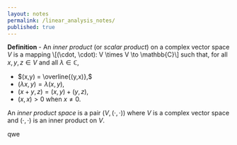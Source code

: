 ```yaml
---
layout: notes
permalink: /linear_analysis_notes/
published: true
---
```


**Definition** - An *inner product* (or *scalar product*) on a complex vector space $V$ is a mapping
\\[(\cdot, \cdot): V \times V \to \mathbb{C}\\]
such that, for all $x, y, z \in V$ and all $\lambda \in \mathbb{C},$
* $(x,y) = \overline{(y,x)},$
* $(\lambda x,y) = \lambda(x,y),$
* $(x+y, z) = (x, y) + (y,z),$
* $(x,x) > 0$ when $x \neq 0.$

An *inner product space* is a pair $(V, (\cdot, \cdot))$ where $V$ is a complex vector space and $(\cdot, \cdot)$
is an inner product on $V.$


qwe